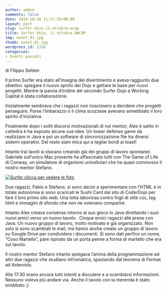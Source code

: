 ```yaml
---
author: admin
comments: false
date: 2014-10-20 11:27:55+00:00
layout: post
slug: surfer-dojo-11-ottobre-wcap
title: Surfer Dojo, 11 ottobre @WCAP
img: event_01.jpg
thumb: event_01.jpg
wordpress_id: 2318
categories:
- Eventi passati
---
```


di Filippo Selden

Il primo Surfer era stato all’insegna del divertimento e aveva raggiunto due obiettivi: spiegare il nuovo spirito dei Dojo e gettare le base per nuovi progetti. Mentre la parola d’ordine del secondo Surfer Dojo a Working Capital è stata collaborazione.

Inizialmente sembrava che i ragazzi non riuscissero a decidere che progetti perseguire. Forse l’imbarazzo o il clima scozzese avevano annebbiato il loro spirito d’iniziativa.

Finalmente dopo i soliti discorsi motivazionali di noi mentor, Alex è salito in cattedra è ha esposto alcune sue idee. Un tower defense game da realizzare in Java e poi un software di sincronizzazione file tra diversi sistemi operativi. Del resto siam mica qui a tagliar bordi ai toast!

Intanto trai tavoli si stavano creando già dei gruppi di lavoro spontanei. Gabriele sull’unico Mac presente ha affascinato tutti con The Game of Life di Conway, un simulatore di organismi unicellulari che ha quasi commosso il nostro mentor Stefano.

[![Surfer](https://farm4.staticflickr.com/3938/15558281036_b982e133c0_z.jpg)
](https://www.flickr.com/photos/98942956@N02/sets/72157646547925793/)[clicca per vedere le foto](https://www.flickr.com/photos/98942956@N02/sets/72157646547925793/)



Due ragazzi, Fabio e Stefano, si sono decisi a sperimentare con l’HTML e in totale autonomia si sono scaricati le Sushi Card dal sito di CoderDojo per fare il loro primo sito web. Una lotta laboriosa contro fogli di stile css, tag html e immagini di sfondo che non ne volevano comparire.

Intanto Alex creava consenso intorno al suo gioco in Java dirottando i suoi nuovi amici verso un nuovo tavolo.  Cinque eroici ragazzi alle prese con Java. Un nuovo gruppo di lavoro, molto motivato e già organizzato. Non solo si sono scambiati le mail, ma hanno anche creato un gruppo di lavoro su Google Drive per condividere i documenti. Si sono dati perfino un nome, “Coso Martello”, pare ispirato da un porta penne a forma di martello che era sul tavolo.

Il nostro mentor Stefano intanto spiegava l’anima della programmazione ad altri due ragazzi che studiano infromatica, spaziando dal teorema di Fermat ad Asteroids.

Alle 17:30 erano ancora tutti intenti a discutere e a scambiarsi informazioni. Nessuno voleva più andare via. Anche il tavolo con la merenda è stato snobbato ;)




